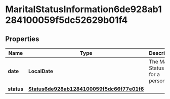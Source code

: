

# MaritalStatusInformation6de928ab1284100059f5dc52629b01f4


## Properties

| Name | Type | Description | Notes |
|------------ | ------------- | ------------- | -------------|
|**date** | **LocalDate** | The Marital Status Date for a person. |  [optional] |
|**status** | [**Status6de928ab1284100059f5dc66f77e01f6**](Status6de928ab1284100059f5dc66f77e01f6.md) |  |  [optional] |



